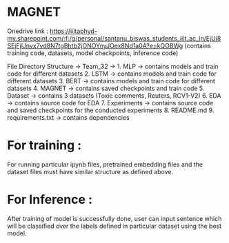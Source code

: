 # MAGNET

Onedrive link : https://iiitaphyd-my.sharepoint.com/:f:/g/personal/santanu_biswas_students_iiit_ac_in/EjUi8SEjFjlJnvx7vd8N7tgBhtb2jONOYnyJOex8Nd1a0A?e=kQOBWg
(contains training code, datasets, model checkpoints, inference code)


File Directory Structure -> Team_32 -> 1. MLP -> contains models and train code for different datasets
                                       2. LSTM -> contains models and train code for different datasets
                                       3. BERT -> contains models and train code for different datasets
                                       4. MAGNET -> contains saved checkpoints and train code
                                       5. Dataset -> contains 3 datasets (Toxic comments, Reuters, RCV1-V2)
                                       6. EDA -> contains source code for EDA
                                       7. Experiments -> contains source code and saved checkpoints for the conducted experiments
                                       8. README.md
                                       9. requirements.txt -> contains dependencies

# For training : 
For running particular ipynb files, pretrained embedding files and the dataset files must have similar structure as defined above.

# For Inference : 
After training of model is successfully done, user can input sentence which will be classified over the labels defined in particular dataset using the best model.
